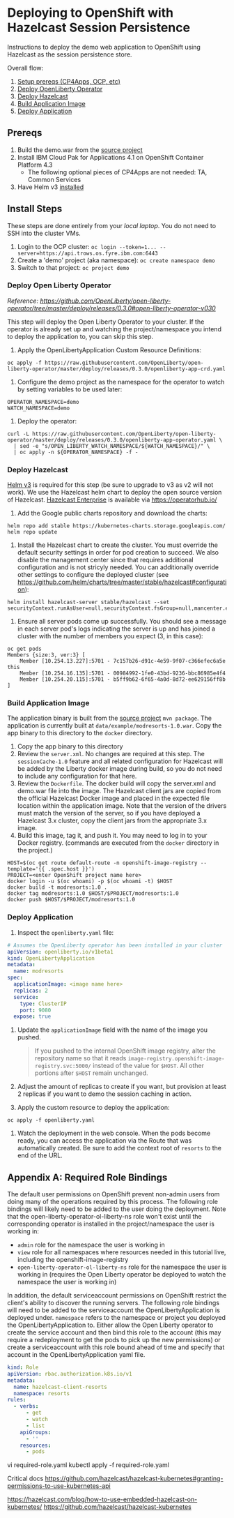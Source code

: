 # Deploying to OpenShift with Hazelcast Session Persistence

Instructions to deploy the demo web application to OpenShift using Hazelcast as the session persistence store.

Overall flow:
1. [Setup prereqs (CP4Apps, OCP, etc)](#prereqs)
1. [Deploy OpenLiberty Operator](#deploy-open-liberty-operator)
1. [Deploy Hazelcast](#deploy-hazelcast)
1. [Build Application Image](#build-application-image)
1. [Deploy Application](#deploy-application)

## Prereqs

1. Build the demo.war from the [source project](..)
1. Install IBM Cloud Pak for Applications 4.1 on OpenShift Container Platform 4.3
   * The following optional pieces of CP4Apps are not needed: TA, Common Services
1. Have Helm v3 [installed](https://helm.sh/docs/intro/install/)
   
## Install Steps

These steps are done entirely from your *local laptop*. You do not need to SSH into the cluster VMs.

1. Login to the OCP cluster: `oc login --token=1... --server=https://api.trows.os.fyre.ibm.com:6443`
1. Create a 'demo' project (aka namespace): `oc create namespace demo`
1. Switch to that project: `oc project demo`


### Deploy Open Liberty Operator

*Reference: https://github.com/OpenLiberty/open-liberty-operator/tree/master/deploy/releases/0.3.0#open-liberty-operator-v030*

This step will deploy the Open Liberty Operator to your cluster. If the operator is already set up and watching the project/namespace you intend to deploy the application to, you can skip this step.

1. Apply the OpenLibertyApplication Custom Resource Definitions:
```shell script
oc apply -f https://raw.githubusercontent.com/OpenLiberty/open-liberty-operator/master/deploy/releases/0.3.0/openliberty-app-crd.yaml
``` 
1. Configure the demo project as the namespace for the operator to watch by setting variables to be used later:
```shell script
OPERATOR_NAMESPACE=demo
WATCH_NAMESPACE=demo
```
1. Deploy the operator:
```shell script
curl -L https://raw.githubusercontent.com/OpenLiberty/open-liberty-operator/master/deploy/releases/0.3.0/openliberty-app-operator.yaml \
  | sed -e "s/OPEN_LIBERTY_WATCH_NAMESPACE/${WATCH_NAMESPACE}/" \
  | oc apply -n ${OPERATOR_NAMESPACE} -f -
```

### Deploy Hazelcast

[Helm v3](https://helm.sh/docs/intro/install/) is required for this step (be sure to upgrade to v3 as v2 will not work). We use the Hazelcast helm chart to deploy the open source version of Hazelcast. [Hazelcast Enterprise](https://operatorhub.io/operator/hazelcast-enterprise) is available via https://operatorhub.io/

1. Add the Google public charts repository and download the charts:
```shell script
helm repo add stable https://kubernetes-charts.storage.googleapis.com/
helm repo update
```
1. Install the Hazelcast chart to create the cluster. You must override the default security settings in order for pod creation to succeed. We also disable the management center since that requires additional configuration and is not stricyly needed. You can additionally override other settings to configure the deployed cluster (see https://github.com/helm/charts/tree/master/stable/hazelcast#configuration):
```shell script
helm install hazelcast-server stable/hazelcast --set securityContext.runAsUser=null,securityContext.fsGroup=null,mancenter.enabled=false
```
1. Ensure all server pods come up successfully. You should see a message in each server pod's logs indicating the server is up and has joined a cluster with the number of members you expect (3, in this case):
```
oc get pods
Members {size:3, ver:3} [
	Member [10.254.13.227]:5701 - 7c157b26-d91c-4e59-9f07-c366efec6a5e this
	Member [10.254.16.135]:5701 - 00984992-1fe0-43bd-9236-bbc86985e4f4
	Member [10.254.20.115]:5701 - b5ff9b62-6f65-4a0d-8d72-ee629156ff8b
]
```

### Build Application Image

The application binary is built from the [source project](..) `mvn package`. The application is currently built at `data/example/modresorts-1.0.war`. Copy the app binary to this directory to the `docker` directory.

1. Copy the app binary to this directory
1. Review the `server.xml`. No changes are required at this step. The `sessionCache-1.0` feature and all related configuration for Hazelcast will be added by the Liberty docker image during build, so you do not need to include any configuration for that here.
1. Review the `Dockerfile`. The docker build will copy the server.xml and demo.war file into the image. The Hazelcast client jars are copied from the official Hazelcast Docker image and placed in the expected file location within the application image. Note that the version of the drivers must match the version of the server, so if you have deployed a Hazelcast 3.x cluster, copy the client jars from the appropriate 3.x image.
1. Build this image, tag it, and push it. You may need to log in to your Docker registry. (commands are executed from the `docker` directory in the project.)
```shell script
HOST=$(oc get route default-route -n openshift-image-registry --template='{{ .spec.host }}')
PROJECT=<enter OpenShift project name here>
docker login -u $(oc whoami) -p $(oc whoami -t) $HOST
docker build -t modresorts:1.0 .
docker tag modresorts:1.0 $HOST/$PROJECT/modresorts:1.0
docker push $HOST/$PROJECT/modresorts:1.0
```

### Deploy Application
1. Inspect the `openliberty.yaml` file:
```yaml
# Assumes the OpenLiberty operator has been installed in your cluster
apiVersion: openliberty.io/v1beta1
kind: OpenLibertyApplication
metadata:
  name: modresorts
spec:
  applicationImage: <image name here>
  replicas: 2
  service:
    type: ClusterIP
    port: 9080
  expose: true
```

1. Update the `applicationImage` field with the name of the image you pushed. 
   > If you pushed to the internal OpenShift image registry, alter the repository name so that it reads `image-registry.openshift-image-registry.svc:5000/` instead of the value for `$HOST`. All other portions after `$HOST` remain unchanged.

1. Adjust the amount of replicas to create if you want, but provision at least 2 replicas if you want to demo the session caching in action.

1. Apply the custom resource to deploy the application:

```shell script
oc apply -f openliberty.yaml
```

1. Watch the deployment in the web console. When the pods become ready, you can access the application via the Route that was automatically created. Be sure to add the context root of `resorts` to the end of the URL.

## Appendix A: Required Role Bindings

The default user permissions on OpenShift prevent non-admin users from doing many of the operations required by this process. The following role bindings will likely need to be added to the user doing the deployment. Note that the open-liberty-operator-ol-liberty-ns role won't exist until the corresponding operator is installed in the project/namespace the user is working in:
* `admin` role for the namespace the user is working in
* `view` role for all namespaces where resources needed in this tutorial live, including the openshift-image-registry
* `open-liberty-operator-ol-liberty-ns` role for the namespace the user is working in (requires the Open Liberty operator be deployed to watch the namespace the user is working in)

In addition, the default serviceaccount permissions on OpenShift restrict the client's ability to discover the running servers. The following role bindings will need to be added to the serviceaccount the OpenLibertyApplication is deployed under. `namespace` refers to the namespace or project you deployed the OpenLibertyApplication to. Either allow the Open Liberty operator to create the service account and then bind this role to the account (this may require a redeployment to get the pods to pick up the new permissions) or create a serviceaccount with this role bound ahead of time and specify that account in the OpenLibertyApplication yaml file.
```yaml
kind: Role
apiVersion: rbac.authorization.k8s.io/v1
metadata:
  name: hazelcast-client-resorts
  namespace: resorts
rules:
  - verbs:
      - get
      - watch
      - list
    apiGroups:
      - ''
    resources:
      - pods
```

vi required-role.yaml
kubectl apply -f required-role.yaml 




Critical docs
https://github.com/hazelcast/hazelcast-kubernetes#granting-permissions-to-use-kubernetes-api

https://hazelcast.com/blog/how-to-use-embedded-hazelcast-on-kubernetes/
https://github.com/hazelcast/hazelcast-kubernetes

